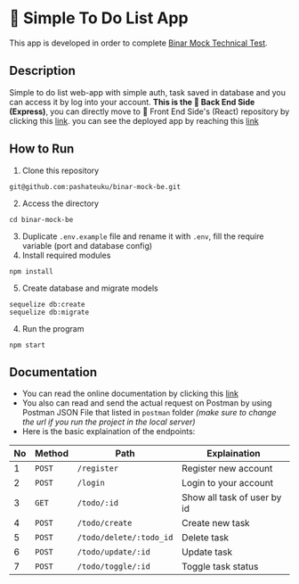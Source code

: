 # 📝 Simple To Do List App
This app is developed in order to complete [Binar Mock Technical Test](https://drive.google.com/file/d/1Hnw4OQe3BaniXJuuLfEk5_qJ266lbyEa/view).

## Description
Simple to do list web-app with simple auth, task saved in database and you can access it by log into your account. **This is the 🔴 Back End Side (Express)**, you can directly move to 🔵 Front End Side's (React) repository by clicking this [link](https://github.com/pashateuku/binar-mock-fe). you can see the deployed app by reaching this [link](todo-binar-api.herokuapp.com/)

## How to Run
1.  Clone this repository
```
git@github.com:pashateuku/binar-mock-be.git
```

2.  Access the directory
```
cd binar-mock-be
```
3.  Duplicate  `.env.example` file and rename it with `.env`, fill the require variable (port and database config)
4.  Install required modules
```
npm install
```
5.  Create database and migrate models 
```
sequelize db:create
sequelize db:migrate
```
4.  Run the program
```
npm start
```

## Documentation
- You can read the online documentation by clicking this [link](https://documenter.getpostman.com/view/20557546/2s8479xb2T)
- You also can read and send the actual request on Postman by using Postman JSON File that listed in `postman` folder *(make sure to change the url if you run the project in the local server)* 
- Here is the basic explaination of the endpoints:

| No | Method | Path | Explaination |
|--|--|--|--|
| 1 |  `POST`  |  `/register`  | Register new account  |
| 2 |  `POST`  |  `/login`  | Login to your account |
| 3 |  `GET`  |  `/todo/:id`  | Show all task of user by id |
| 4 |  `POST`  |  `/todo/create`  | Create new task |
| 5 |  `POST`  |  `/todo/delete/:todo_id`  | Delete task |
| 6 |  `POST`  |  `/todo/update/:id`  | Update task |
| 7 |  `POST`  |  `/todo/toggle/:id`  | Toggle task status |
